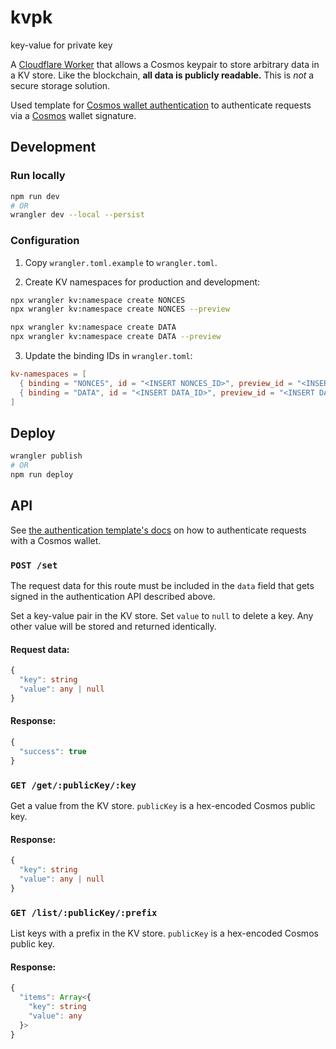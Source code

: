 # kvpk

key-value for private key

A [Cloudflare Worker](https://workers.cloudflare.com/) that allows a Cosmos
keypair to store arbitrary data in a KV store. Like the blockchain, **all data
is publicly readable.** This is _not_ a secure storage solution.

Used template for [Cosmos wallet
authentication](https://github.com/NoahSaso/cloudflare-worker-cosmos-auth) to
authenticate requests via a [Cosmos](https://cosmos.network) wallet signature.

## Development

### Run locally

```sh
npm run dev
# OR
wrangler dev --local --persist
```

### Configuration

1. Copy `wrangler.toml.example` to `wrangler.toml`.

2. Create KV namespaces for production and development:

```sh
npx wrangler kv:namespace create NONCES
npx wrangler kv:namespace create NONCES --preview

npx wrangler kv:namespace create DATA
npx wrangler kv:namespace create DATA --preview
```

3. Update the binding IDs in `wrangler.toml`:

```toml
kv-namespaces = [
  { binding = "NONCES", id = "<INSERT NONCES_ID>", preview_id = "<INSERT NONCES_PREVIEW_ID>" },
  { binding = "DATA", id = "<INSERT DATA_ID>", preview_id = "<INSERT DATA_PREVIEW_ID>" },
]
```

## Deploy

```sh
wrangler publish
# OR
npm run deploy
```

## API

See [the authentication template's
docs](https://github.com/NoahSaso/cloudflare-worker-cosmos-auth#client-usage) on
how to authenticate requests with a Cosmos wallet.

### `POST /set`

The request data for this route must be included in the `data` field that gets
signed in the authentication API described above.

Set a key-value pair in the KV store. Set `value` to `null` to delete a key. Any
other value will be stored and returned identically.

#### Request data:

```typescript
{
  "key": string
  "value": any | null
}
```

#### Response:

```typescript
{
  "success": true
}
```

### `GET /get/:publicKey/:key`

Get a value from the KV store. `publicKey` is a hex-encoded Cosmos public key.

#### Response:

```typescript
{
  "key": string
  "value": any | null
}
```

### `GET /list/:publicKey/:prefix`

List keys with a prefix in the KV store. `publicKey` is a hex-encoded Cosmos
public key.

#### Response:

```typescript
{
  "items": Array<{
    "key": string
    "value": any
  }>
}
```
